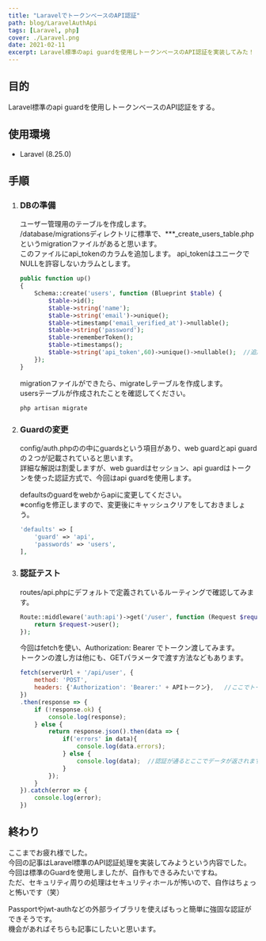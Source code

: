 ```yaml
---
title: "LaravelでトークンベースのAPI認証"
path: blog/LaravelAuthApi
tags: [Laravel, php]
cover: ./Laravel.png
date: 2021-02-11
excerpt: Laravel標準のapi guardを使用しトークンベースのAPI認証を実装してみた！
---
```


## 目的

Laravel標準のapi guardを使用しトークンベースのAPI認証をする。

## 使用環境

- Laravel (8.25.0)

## 手順

1. ### DBの準備

    ユーザー管理用のテーブルを作成します。<br>
    /database/migrationsディレクトリに標準で、***_create_users_table.php というmigrationファイルがあると思います。<br>
    このファイルにapi_tokenのカラムを追加します。 api_tokenはユニークでNULLを許容しないカラムとします。

    ```php
    public function up()
    {
        Schema::create('users', function (Blueprint $table) {
            $table->id();
            $table->string('name');
            $table->string('email')->unique();
            $table->timestamp('email_verified_at')->nullable();
            $table->string('password');
            $table->rememberToken();
            $table->timestamps();
            $table->string('api_token',60)->unique()->nullable();  //追加
        });
    }
    ```
    migrationファイルができたら、migrateしテーブルを作成します。<br>
    usersテーブルが作成されたことを確認してください。
    ```
    php artisan migrate
    ```

2. ### Guardの変更

    config/auth.phpのの中にguardsという項目があり、web guardとapi guardの２つが記載されていると思います。<br>
    詳細な解説は割愛しますが、web guardはセッション、api guardはトークンを使った認証方式で、今回はapi guardを使用します。<br>

    defaultsのguardをwebからapiに変更してください。<br>
    ※configを修正しますので、変更後にキャッシュクリアをしておきましょう。

    ```php
    'defaults' => [
        'guard' => 'api',
        'passwords' => 'users',
    ],
    ```

3. ### 認証テスト

    routes/api.phpにデフォルトで定義されているルーティングで確認してみます。

    ```php
    Route::middleware('auth:api')->get('/user', function (Request $request) {
        return $request->user();
    });
    ```

    今回はfetchを使い、Authorization: Bearer でトークン渡してみます。<br>
    トークンの渡し方は他にも、GETパラメータで渡す方法などもあります。

    ```javascript
    fetch(serverUrl + '/api/user', {
        method: 'POST',
        headers: {'Authorization': 'Bearer:' + APIトークン},   //ここでトークンを渡します
    })
    .then(response => {
        if (!response.ok) {
            console.log(response);
        } else {
            return response.json().then(data => {
                if('errors' in data){
                    console.log(data.errors);
                } else {
                    console.log(data);  //認証が通るとここでデータが返されます。
                }
            });
        }
    }).catch(error => {
        console.log(error);
    })
    ```

## 終わり

ここまでお疲れ様でした。<br>
今回の記事はLaravel標準のAPI認証処理を実装してみようという内容でした。<br>
今回は標準のGuardを使用しましたが、自作もできるみたいですね。<br>
ただ、セキュリティ周りの処理はセキュリティホールが怖いので、自作はちょっと怖いです（笑）<br>

Passportやjwt-authなどの外部ライブラリを使えばもっと簡単に強固な認証ができそうです。<br>
機会があればそちらも記事にしたいと思います。<br>